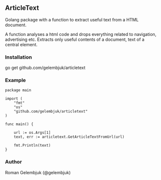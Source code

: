 ## ArticleText

Golang package with a function to extract useful text from a HTML document.

A function analyses a html code and drops everything related to navigation, advertising etc. 
Extracts only useful contents of a document, text of a central element.

### Installation

go get github.com/gelembjuk/articletext

### Example 

```
package main

import (
	"fmt"
	"os"
	"github.com/gelembjuk/articletext"
)

func main() {

	url := os.Args[1]
	text, err := articletext.GetArticleTextFromUrl(url)
	
	fmt.Println(text)
}
```

### Author

Roman Gelembjuk (@gelembjuk)

